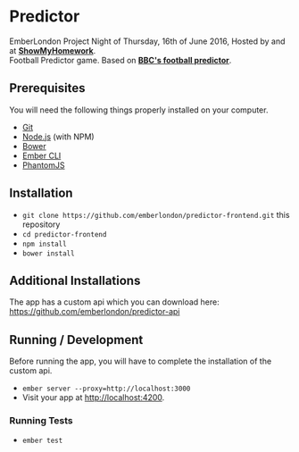 # Predictor

EmberLondon Project Night of Thursday, 16th of June 2016, Hosted by and at **[ShowMyHomework](https://www.showmyhomework.co.uk)**.  
Football Predictor game. Based on **[BBC's football predictor]( http://www.bbc.co.uk/sport/football/predictor)**.

## Prerequisites

You will need the following things properly installed on your computer.

* [Git](http://git-scm.com/)
* [Node.js](http://nodejs.org/) (with NPM)
* [Bower](http://bower.io/)
* [Ember CLI](http://ember-cli.com/)
* [PhantomJS](http://phantomjs.org/)

## Installation

* `git clone https://github.com/emberlondon/predictor-frontend.git` this repository
* `cd predictor-frontend`
* `npm install`
* `bower install`

## Additional Installations

The app has a custom api which you can download here:
https://github.com/emberlondon/predictor-api

## Running / Development

Before running the app, you will have to complete the installation of the custom api.

* `ember server --proxy=http://localhost:3000`
* Visit your app at [http://localhost:4200](http://localhost:4200).

### Running Tests

* `ember test`
